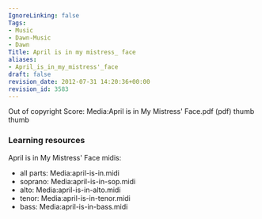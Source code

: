```yaml
---
IgnoreLinking: false
Tags:
- Music
- Dawn-Music
- Dawn
Title: April is in my mistress_ face
aliases:
- April_is_in_my_mistress'_face
draft: false
revision_date: 2012-07-31 14:20:36+00:00
revision_id: 3583
---
```


Out of copyright
Score: 
Media:April is in My Mistress' Face.pdf‎ (pdf)
thumb thumb
### Learning resources
April is in My Mistress' Face midis:
* all parts: Media:april-is-in.midi
* soprano: Media:april-is-in-sop.midi
* alto: Media:april-is-in-alto.midi
* tenor: Media:april-is-in-tenor.midi
* bass: Media:april-is-in-bass.midi